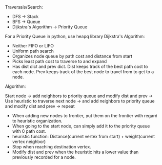 Traversals/Search:

- DFS -> Stack
- BFS -> Queue
- Dijkstra's Algorithm -> Priority Queue

For a Priority Queue in python, use heapq library
Dijkstra's Algorithm:

- Neither FIFO or LIFO
- Uniform path search
- Organizes node queue by path cost and distance from start
- Picks least path cost to traverse to and expand
- Has dist dict and prev dict. Dist keeps track of the best path cost to each node. Prev keeps track of the best node to travel from to get to a node.

Algorithm:

Start node -> add neighbors to priority queue and modify dist and prev -> Use heuristic to traverse next node -> and add neighbors to priority queue and modify dist and prev -> repeat


- When adding new nodes to frontier, put them on the frontier with regard to heuristic organization.
- When going to the start node, can simply add it to the priority queue with 0 path cost.
- heuristic function: Distance(current vertex from start) + weight(current vertex neighbor)
- Stop when reaching destination vertex.
- Modify dist and prev when the heuristic hits a lower value than previously recorded for a node.